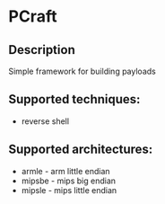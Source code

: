 # PCraft

## Description
Simple framework for building payloads

## Supported techniques:
* reverse shell

## Supported architectures:
* armle - arm little endian
* mipsbe - mips big endian
* mipsle - mips little endian
